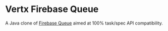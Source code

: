 # Vertx Firebase Queue

A Java clone of [Firebase Queue](https://github.com/firebase/firebase-queue) aimed at 100% task/spec API compatibility.